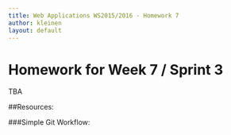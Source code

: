 ```yaml
---
title: Web Applications WS2015/2016 - Homework 7
author: kleinen
layout: default
---
```


# Homework for Week 7 / Sprint 3

TBA

##Resources:

###Simple Git Workflow:

